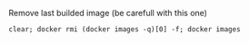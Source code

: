 Remove last builded image (be carefull with this one)
```
clear; docker rmi (docker images -q)[0] -f; docker images
```

